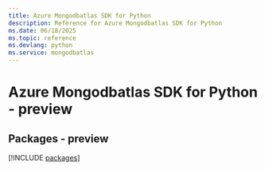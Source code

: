 ```yaml
---
title: Azure Mongodbatlas SDK for Python
description: Reference for Azure Mongodbatlas SDK for Python
ms.date: 06/18/2025
ms.topic: reference
ms.devlang: python
ms.service: mongodbatlas
---
```

# Azure Mongodbatlas SDK for Python - preview
## Packages - preview
[!INCLUDE [packages](mongodbatlas-index.md)]